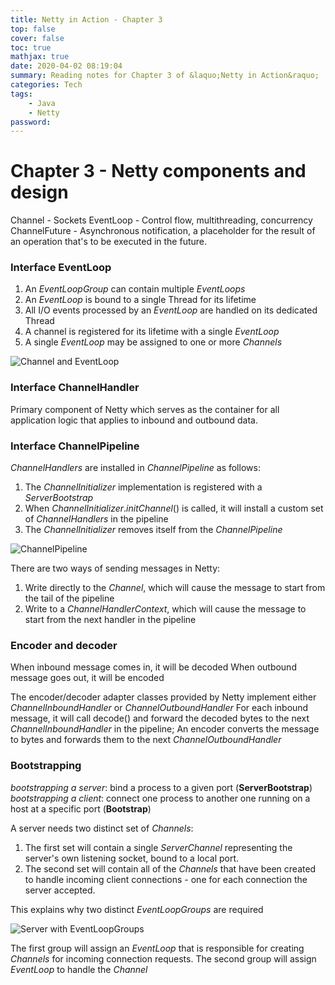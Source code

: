 ```yaml
---
title: Netty in Action - Chapter 3
top: false
cover: false
toc: true
mathjax: true
date: 2020-04-02 08:19:04
summary: Reading notes for Chapter 3 of &laquo;Netty in Action&raquo;
categories: Tech
tags:
    - Java
    - Netty
password:
---
```



# Chapter 3 - Netty components and design
<!--more-->
Channel - Sockets
EventLoop - Control flow, multithreading, concurrency
ChannelFuture - Asynchronous notification, a placeholder for the result of an operation that's to be executed in the future.

### Interface EventLoop

1.  An *EventLoopGroup* can contain multiple *EventLoops*
2.  An *EventLoop* is bound to a single Thread for its lifetime
3.  All I/O events processed by an *EventLoop* are handled on its dedicated Thread
4.  A channel is registered for its lifetime with a single *EventLoop*
5.  A single *EventLoop* may be assigned to one or more *Channels*

![Channel and EventLoop](channel_eventLoop.png)

### Interface ChannelHandler

Primary component of Netty which serves as the container for all application logic that applies to inbound and outbound data. 

### Interface ChannelPipeline

*ChannelHandlers* are installed in *ChannelPipeline* as follows: 
1.  The *ChannelInitializer* implementation is registered with a *ServerBootstrap*
2.  When *ChannelInitializer*.*initChannel*() is called, it will install a custom set of *ChannelHandlers* in the pipeline
3.  The *ChannelInitializer* removes itself from the *ChannelPipeline*

![ChannelPipeline](channelPipeline.png)

There are two ways of sending messages in Netty: 
1. Write directly to the *Channel*, which will cause the message to start from the tail of the pipeline
2. Write to a *ChannelHandlerContext*, which will cause the message to start from the next handler in the pipeline

### Encoder and decoder

When inbound message comes in, it will be decoded
When outbound message goes out, it will be encoded

The encoder/decoder adapter classes provided by Netty implement either *ChannelInboundHandler* or *ChannelOutboundHandler*
For each inbound message, it will call decode() and forward the decoded bytes to the next *ChannelInboundHandler* in the pipeline; An encoder converts the message to bytes and forwards them to the next *ChannelOutboundHandler*

### Bootstrapping
*bootstrapping a server*: bind a process to a given port (**ServerBootstrap**)
*bootstrapping a client*: connect one process to another one running on a host at a specific port (**Bootstrap**)

A server needs two distinct set of *Channels*:
1. The first set will contain a single *ServerChannel* representing the server's own listening socket, bound to a local port.
2. The second set will contain all of the *Channels* that have been created to handle incoming client connections - one for each connection the server accepted.

This explains why two distinct *EventLoopGroups* are required

![Server with EventLoopGroups](eventLoopGroup.png)

The first group will assign an *EventLoop* that is responsible for creating *Channels* for incoming connection requests. The second group will assign *EventLoop* to handle the *Channel*


